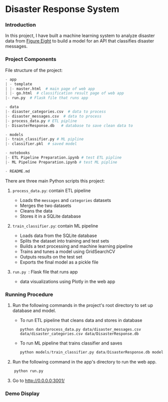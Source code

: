 # Disaster Response System

### Introduction

In this project, I have built a machine learning system to analyze disaster data from [Figure Eight](https://www.figure-eight.com/) to build a model for an API that classifies disaster messages.

### Project Components

File structure of the project:

```python
- app
| - template
| |- master.html  # main page of web app
| |- go.html  # classification result page of web app
|- run.py  # Flask file that runs app

- data
|- disaster_categories.csv  # data to process 
|- disaster_messages.csv  # data to process
|- process_data.py # ETL pipline 
|- DisasterResponse.db   # database to save clean data to

- models
|- train_classifier.py # ML pipline 
|- classifier.pkl  # saved model 

- notebooks
|- ETL Pipeline Preparation.ipynb # test ETL pipline 
|- ML Pipeline Preparation.ipynb # test ML pipline

- README.md
```

There are three main Python scripts this project:

1. `process_data.py`:  contain ETL pipeline
   + Loads the `messages` and `categories` datasets
   + Merges the two datasets
   + Cleans the data
   + Stores it in a SQLite database

2. `train_classifier.py`: contain ML pipeline
   - Loads data from the SQLite database
   - Splits the dataset into training and test sets
   - Builds a text processing and machine learning pipeline
   - Trains and tunes a model using GridSearchCV
   - Outputs results on the test set
   - Exports the final model as a pickle file

3. `run.py `: Flask file that runs app
   + data visualizations using Plotly in the web app

### Running Procedure

1. Run the following commands in the project's root directory to set up database and model.

    - To run ETL pipeline that cleans data and stores in database

        ```
        python data/process_data.py data/disaster_messages.csv data/disaster_categories.csv data/DisasterResponse.db
        ```

    - To run ML pipeline that trains classifier and saves
        
        ```python
        python models/train_classifier.py data/DisasterResponse.db models/classifier.pkl
        ```

2. Run the following command in the app's directory to run the web app.
    
```python
    python run.py
```
    
3. Go to http://0.0.0.0:3001/


### Demo Display


